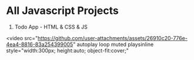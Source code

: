 # All Javascript Projects

1. Todo App - HTML & CSS & JS


<video
  src="https://github.com/user-attachments/assets/26910c20-776e-4ea4-8816-83a254399005"
  autoplay
  loop
  muted
  playsinline
  style="width:300px; height:auto; object-fit:cover;"
></video>

